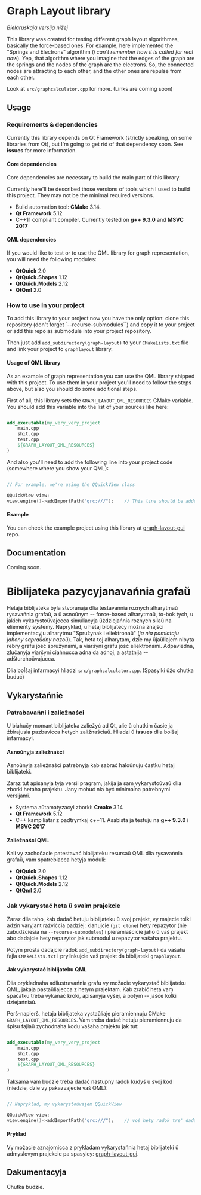 # Graph Layout library

*Bielaruskaja versija nižej*

This library was created for testing different graph layout algorithmes,
basically the force-based ones. For example, here implemented the
"Springs and Electrons" algorithm (*i can't remember how it is called for real
now*). Yep, that algorithm where you imagine that the edges of the graph are
the springs and the nodes of the graph are the electrons. So, the connected
nodes are attracting to each other, and the other ones are repulse from each other.

Look at `src/graphcalculator.cpp` for more. (Links are coming soon)

## Usage

### Requirements & dependencies

Currently this library depends on Qt Framework (strictly speaking, on some
libraries from Qt), but I'm going to get rid of that dependency soon. See
**issues** for more information.

#### Core dependencies

Core dependencies are necessary to build the main part of this library.

Currently here'll be described those versions of tools which I used to build
this project. They may not be the minimal required versions.

* Build automation tool: **CMake** 3.14.
* **Qt Framework** 5.12
* C++11 compliant compiler. Currently tested on **g++ 9.3.0** and **MSVC 2017**

#### QML dependencies

If you would like to test or to use the QML library for graph representation,
you will need the following modules:

* **QtQuick** 2.0
* **QtQuick.Shapes** 1.12
* **QtQuick.Models** 2.12
* **QtQml** 2.0

### How to use in your project

To add this library to your project now you have the only option: clone this
repository (don't forget `--recurse-submodules``) and copy it to your project
or add this repo as submodule into your project repository.

Then just add `add_subdirectory(graph-layout)` to your `CMakeLists.txt` file
and link your project to `graphlayout` library.

#### Usage of QML library

As an example of graph representation you can use the QML library shipped with
this project. To use them in your project you'll need to follow the steps above,
but also you should do some additional steps.

First of all, this library sets the `GRAPH_LAYOUT_QML_RESOURCES` CMake variable.
You should add this variable into the list of your sources like here:

```cmake

add_executable(my_very_very_project
	main.cpp
	shit.cpp
	test.cpp
	${GRAPH_LAYOUT_QML_RESOURCES}
)
```

And also you'll need to add the following line into your project code (somewhere
where you show your QML):

```cpp

// For example, we're using the QQuickView class

QQuickView view;
view.engine()->addImportPath("qrc:///");	// This line should be added
```

#### Example

You can check the example project using this library at [graph-layout-gui](https://github.com/Kickoman/graph-layout-gui/) repo.

## Documentation

Coming soon.

# Biblijateka pazycyjanavańnia grafaŭ

Hetaja biblijateka byla stvoranaja dlia testavańnia roznych alharytmaŭ
rysavańnia grafaŭ, a ŭ asnoŭnym -- force-based alharytmaŭ, to-bok tych,
u jakich vykarystoŭvajecca simuliacyja ŭździejańnia roznych silaŭ na
eliementy systemy. Napryklad, u hetaj biblijatecy možna znajści
implementacyju alharytmu "Spružynak i eliektronaŭ" (*ja nia pamiataju
jahony sapraŭdny nazoŭ*). Tak, heta toj alharytam, dzie my ŭjaŭliajem
nibyta rebry grafu jość spružynami, a viaršyni grafu jość eliektronami.
Adpaviedna, zlučanyja viaršyni ciahnucca adna da adnoj, a astatnija --
adšturchoŭvajucca.

Dlia boĺšaj infarmacyi hliadzi `src/graphcalculator.cpp`. (Spasylki ŭžo chutka buduć)

## Vykarystańnie

### Patrabavańni i zaliežnaści

U biahučy momant biblijateka zaliežyć ad Qt, alie ŭ chutkim časie ja
źbirajusia pazbavicca hetych zaližnaściaŭ. Hliadzi ŭ **issues** dlia
boĺšaj infarmacyi.

#### Asnoŭnyja zaliežnaści

Asnoŭnyja zaliežnaści patrebnyja kab sabrać haloŭnuju častku hetaj
biblijateki.

Zaraz tut apisanyja tyja versii pragram, jakija ja sam vykarystoŭvaŭ
dlia zborki hetaha prajektu. Jany mohuć nia być minimaĺna patrebnymi
versijami.

* Systema aŭtamatyzacyi zborki: **Cmake** 3.14
* **Qt Framework** 5.12
* C++ kampiliatar z padtrymkaj c++11. Asabista ja testuju na **g++ 9.3.0** i **MSVC 2017**

#### Zaliežnaści QML

Kali vy zachočacie patestavać biblijateku resursaŭ QML dlia rysavańnia
grafaŭ, vam spatrebiacca hetyja moduli:

* **QtQuick** 2.0
* **QtQuick.Shapes** 1.12
* **QtQuick.Models** 2.12
* **QtQml** 2.0

### Jak vykarystać heta ŭ svaim prajekcie

Zaraz dlia taho, kab dadać hetuju biblijateku ŭ svoj prajekt, vy
majecie toĺki adzin varyjant raźvićcia padziej: klanujcie (`git clone`)
hety repazytor (nie zabudźciesia na `--recurse-submodules`) i pieramiaścicie
jaho ŭ vaš prajekt abo dadajcie hety repazytor jak submoduĺ u repazytor
vašaha prajektu.

Potym prosta dadajcie radok `add_subdirectory(graph-layout)` da vašaha
fajla `CMakeLists.txt` i prylinkujcie vaš prajekt da biblijateki
`graphlayout`.

#### Jak vykarystać biblijateku QML

Dlia prykladnaha adliustravańnia grafu vy možacie vykarystać biblijateku
QML, jakaja pastaŭliajecca z hetym prajektam. Kab zrabić heta vam
spačatku treba vykanać kroki, apisanyja vyšej, a potym -- jašče koĺki dziejańniaŭ.

Perš-napierš, hetaja biblijateka vystaŭliaje pieramiennuju CMake `GRAPH_LAYOUT_QML_RESOURCES`.
Vam treba dadać hetuju pieramiennuju da śpisu fajlaŭ zychodnaha kodu vašaha prajektu jak tut:

```cmake

add_executable(my_very_very_project
    main.cpp
    shit.cpp
    test.cpp
    ${GRAPH_LAYOUT_QML_RESOURCES}
)
```

Taksama vam budzie treba dadać nastupny radok kudyś u svoj kod (niedzie,
dzie vy pakazvajecie vaš QML):

```cpp

// Napryklad, my vykarystoŭvajem QQuickView

QQuickView view;
view.engine()->addImportPath("qrc:///");	// voś hety radok tre' dadać
```

#### Pryklad

Vy možacie aznajomicca z prykladam vykarystańnia hetaj biblijateki ŭ
admyslovym prajekcie pa spasylcy: [graph-layout-gui](https://github.com/Kickoman/graph-layout-gui/).

## Dakumentacyja

Chutka budzie.

